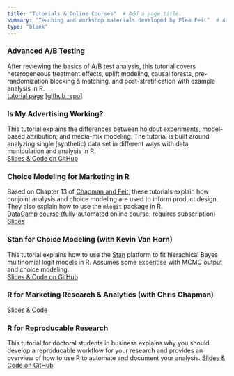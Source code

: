 ```yaml
---
title: "Tutorials & Online Courses"  # Add a page title.
summary: "Teaching and workshop materials developed by Elea Feit"  # Add a page description.
type: "blank"  
---
```


### Advanced A/B Testing
After reviewing the basics of A/B test analysis, this tutorial covers heterogeneous treatment effects, uplift modeling, causal forests, pre-randomization blocking & matching, and post-stratification with example analysis in R.  
[tutorial page](https://eleafeit.github.io/ab_test/) [[github repo](https://eleafeit.github.io/ab_test/)]

### Is My Advertising Working?
This tutorial explains the differences between holdout experiments, model-based attribution, and media-mix modeling. The tutorial is built around analyzing single (synthetic) data set in different ways with data manipulation and analysis in R.   
[Slides & Code on GitHub](https://github.com/eleafeit/ad_response_tutorial)

### Choice Modeling for Marketing in R
Based on Chapter 13 of [Chapman and Feit](https://doi.org/10.1007/978-3-319-14436-8), these tutorials explain how conjoint analysis and choice modeling are used to inform product design. They also explain how to use the `mlogit` package in R.   
[DataCamp course](https://www.datacamp.com/courses/marketing-analytics-in-r-choice-modeling) (fully-automated online course; requires subscription)  
[Slides](http://r-marketing.r-forge.r-project.org/slides/chapter13-phillyR/ConjointR20150418.html#/)

### Stan for Choice Modeling (with Kevin Van Horn)
This tutorial explains how to use the [Stan](https://mc-stan.org/) platform to fit hierachical Bayes multinomial logit models in R. Assumes some experitise with MCMC output and choice modeling.  
[Slides & Code on GitHub](https://github.com/ksvanhorn/ART-Forum-2017-Stan-Tutorial)

### R for Marketing Research & Analytics (with Chris Chapman)
[Slides & Code](http://r-marketing.r-forge.r-project.org/Instructor/slides-index.html) 

### R for Reproducable Research
This tutorial for doctoral students in business explains why you should develop a reproducable workflow for your research and provides an overview of how to use R to automate and document your analysis.
[Slides & Code on GitHub](https://github.com/eleafeit/RforResearch)




